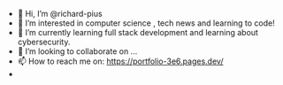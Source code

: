 - 👋 Hi, I’m @richard-pius
- 👀 I’m interested in computer science , tech news and learning to code!
- 🌱 I’m currently learning full stack development and learning about cybersecurity.
- 💞️ I’m looking to collaborate on ...
- 📫 How to reach me on: https://portfolio-3e6.pages.dev/
- 

<!---
richard-pius/richard-pius is a ✨ special ✨ repository because its `README.md` (this file) appears on your GitHub profile.
You can click the Preview link to take a look at your changes.
--->
